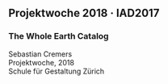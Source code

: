 ## Projektwoche 2018 · IAD2017

### The Whole Earth Catalog
Sebastian Cremers  
Projektwoche, 2018  
Schule für Gestaltung Zürich  
